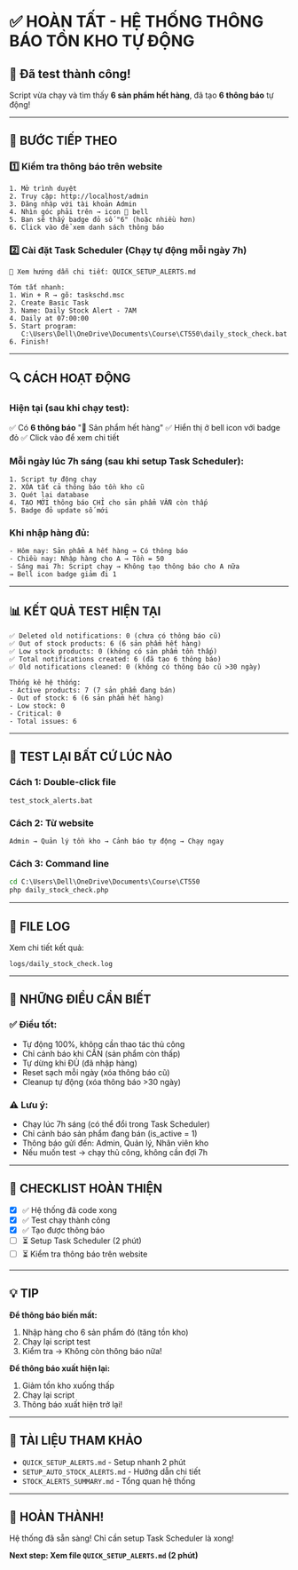 # ✅ HOÀN TẤT - HỆ THỐNG THÔNG BÁO TỒN KHO TỰ ĐỘNG

## 🎉 Đã test thành công!

Script vừa chạy và tìm thấy **6 sản phẩm hết hàng**, đã tạo **6 thông báo** tự động!

---

## 📝 BƯỚC TIẾP THEO

### 1️⃣ Kiểm tra thông báo trên website
```
1. Mở trình duyệt
2. Truy cập: http://localhost/admin
3. Đăng nhập với tài khoản Admin
4. Nhìn góc phải trên → icon 🔔 bell
5. Bạn sẽ thấy badge đỏ số "6" (hoặc nhiều hơn)
6. Click vào để xem danh sách thông báo
```

### 2️⃣ Cài đặt Task Scheduler (Chạy tự động mỗi ngày 7h)
```
📖 Xem hướng dẫn chi tiết: QUICK_SETUP_ALERTS.md

Tóm tắt nhanh:
1. Win + R → gõ: taskschd.msc
2. Create Basic Task
3. Name: Daily Stock Alert - 7AM
4. Daily at 07:00:00
5. Start program: 
   C:\Users\Dell\OneDrive\Documents\Course\CT550\daily_stock_check.bat
6. Finish!
```

---

## 🔍 CÁCH HOẠT ĐỘNG

### Hiện tại (sau khi chạy test):
✅ Có **6 thông báo** "🔴 Sản phẩm hết hàng"
✅ Hiển thị ở bell icon với badge đỏ
✅ Click vào để xem chi tiết

### Mỗi ngày lúc 7h sáng (sau khi setup Task Scheduler):
```
1. Script tự động chạy
2. XÓA tất cả thông báo tồn kho cũ
3. Quét lại database
4. TẠO MỚI thông báo CHỈ cho sản phẩm VẪN còn thấp
5. Badge đỏ update số mới
```

### Khi nhập hàng đủ:
```
- Hôm nay: Sản phẩm A hết hàng → Có thông báo
- Chiều nay: Nhập hàng cho A → Tồn = 50
- Sáng mai 7h: Script chạy → Không tạo thông báo cho A nữa
→ Bell icon badge giảm đi 1
```

---

## 📊 KẾT QUẢ TEST HIỆN TẠI

```
✅ Deleted old notifications: 0 (chưa có thông báo cũ)
✅ Out of stock products: 6 (6 sản phẩm hết hàng)
✅ Low stock products: 0 (không có sản phẩm tồn thấp)
✅ Total notifications created: 6 (đã tạo 6 thông báo)
✅ Old notifications cleaned: 0 (không có thông báo cũ >30 ngày)

Thống kê hệ thống:
- Active products: 7 (7 sản phẩm đang bán)
- Out of stock: 6 (6 sản phẩm hết hàng)
- Low stock: 0
- Critical: 0
- Total issues: 6
```

---

## 🧪 TEST LẠI BẤT CỨ LÚC NÀO

### Cách 1: Double-click file
```
test_stock_alerts.bat
```

### Cách 2: Từ website
```
Admin → Quản lý tồn kho → Cảnh báo tự động → Chạy ngay
```

### Cách 3: Command line
```cmd
cd C:\Users\Dell\OneDrive\Documents\Course\CT550
php daily_stock_check.php
```

---

## 📁 FILE LOG

Xem chi tiết kết quả:
```
logs/daily_stock_check.log
```

---

## 🎯 NHỮNG ĐIỀU CẦN BIẾT

### ✅ Điều tốt:
- Tự động 100%, không cần thao tác thủ công
- Chỉ cảnh báo khi CẦN (sản phẩm còn thấp)
- Tự dừng khi ĐỦ (đã nhập hàng)
- Reset sạch mỗi ngày (xóa thông báo cũ)
- Cleanup tự động (xóa thông báo >30 ngày)

### ⚠️ Lưu ý:
- Chạy lúc 7h sáng (có thể đổi trong Task Scheduler)
- Chỉ cảnh báo sản phẩm đang bán (is_active = 1)
- Thông báo gửi đến: Admin, Quản lý, Nhân viên kho
- Nếu muốn test → chạy thủ công, không cần đợi 7h

---

## 🚀 CHECKLIST HOÀN THIỆN

- [x] ✅ Hệ thống đã code xong
- [x] ✅ Test chạy thành công
- [x] ✅ Tạo được thông báo
- [ ] ⏳ Setup Task Scheduler (2 phút)
- [ ] ⏳ Kiểm tra thông báo trên website

---

## 💡 TIP

**Để thông báo biến mất:**
1. Nhập hàng cho 6 sản phẩm đó (tăng tồn kho)
2. Chạy lại script test
3. Kiểm tra → Không còn thông báo nữa!

**Để thông báo xuất hiện lại:**
1. Giảm tồn kho xuống thấp
2. Chạy lại script
3. Thông báo xuất hiện trở lại!

---

## 📖 TÀI LIỆU THAM KHẢO

- `QUICK_SETUP_ALERTS.md` - Setup nhanh 2 phút
- `SETUP_AUTO_STOCK_ALERTS.md` - Hướng dẫn chi tiết
- `STOCK_ALERTS_SUMMARY.md` - Tổng quan hệ thống

---

## 🎉 HOÀN THÀNH!

Hệ thống đã sẵn sàng! Chỉ cần setup Task Scheduler là xong!

**Next step: Xem file `QUICK_SETUP_ALERTS.md` (2 phút)**
